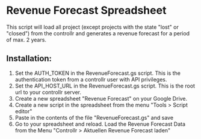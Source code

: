 Revenue Forecast Spreadsheet
========

This script will load all project (except projects with the state "lost" or "closed") from the controllr
and generates a revenue forecast for a period of max. 2 years.

## Installation:

1. Set the AUTH_TOKEN in the RevenueForecast.gs script. This is the authentication token from a controllr user with API privileges.
2. Set the API_HOST_URL in the RevenueForecast.gs script. This is the root url to your controllr server.
3. Create a new spreadsheet "Revenue Forecast" on your Google Drive.
4. Create a new script in the spreadsheet from the menu "Tools > Script editor"
5. Paste in the contents of the file "RevenueForecast.gs" and save
6. Go to your spreadsheet and reload. Load the Revenue Forecast Data from the Menu "Controllr > Aktuellen Revenue Forecast laden"
